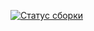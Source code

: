 [![Статус сборки](https://ci.appveyor.com/api/projects/status/tenmcw8lbepl1uy3?svg=true)](https://ci.appveyor.com/project/Vitalya717/project-task-1-2)
